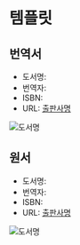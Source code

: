 # 템플릿

## 번역서
* 도서명: 
* 번역자: 
* ISBN: 
* URL: [출판사명](http://호스트/경로)

![도서명](http://호스트:포트/경로)

## 원서
* 도서명: 
* 번역자: 
* ISBN: 
* URL: [출판사명](http://호스트/경로)

![도서명](http://호스트:포트/경로)
